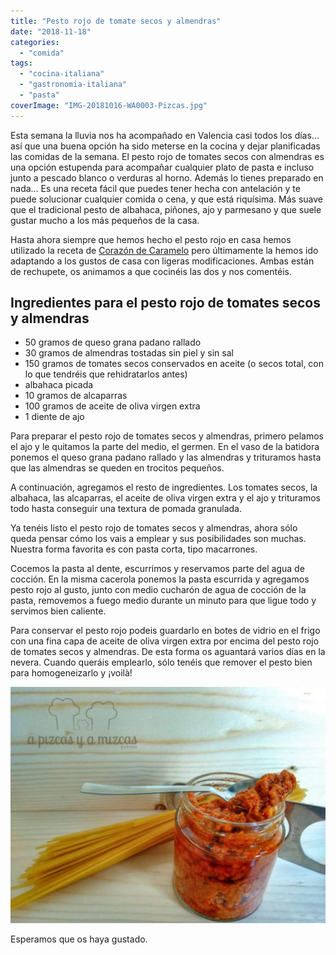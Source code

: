 ```yaml
---
title: "Pesto rojo de tomate secos y almendras"
date: "2018-11-18"
categories:
  - "comida"
tags:
  - "cocina-italiana"
  - "gastronomia-italiana"
  - "pasta"
coverImage: "IMG-20181016-WA0003-Pizcas.jpg"
---
```


Esta semana la lluvia nos ha acompañado en Valencia casi todos los días... así que una buena opción ha sido meterse en la cocina y dejar planificadas las comidas de la semana. El pesto rojo de tomates secos con almendras es una opción estupenda para acompañar cualquier plato de pasta e incluso junto a pescado blanco o verduras al horno. Además lo tienes preparado en nada... Es una receta fácil que puedes tener hecha con antelación y te puede solucionar cualquier comida o cena, y que está riquísima. Más suave que el tradicional pesto de albahaca, piñones, ajo y parmesano y que suele gustar mucho a los más pequeños de la casa.

Hasta ahora siempre que hemos hecho el pesto rojo en casa hemos utilizado la receta de [Corazón de Caramelo](https://www.corazondecaramelo.es/2018/10/01/pasta-con-pesto-de-tomates-secos-receta-italiana/) pero últimamente la hemos ido adaptando a los gustos de casa con ligeras modificaciones. Ambas están de rechupete, os animamos a que cocinéis las dos y nos comentéis.

## Ingredientes para el pesto rojo de tomates secos y almendras

- 50 gramos de queso grana padano rallado
- 30 gramos de almendras tostadas sin piel y sin sal
- 150 gramos de tomates secos conservados en aceite (o secos total, con lo que tendréis que rehidratarlos antes)
- albahaca picada
- 10 gramos de alcaparras
- 100 gramos de aceite de oliva virgen extra
- 1 diente de ajo

Para preparar el pesto rojo de tomates secos y almendras, primero pelamos el ajo y le quitamos la parte del medio, el germen. En el vaso de la batidora ponemos el queso grana padano rallado y las almendras y trituramos hasta que las almendras se queden en trocitos pequeños.

A continuación, agregamos el resto de ingredientes. Los tomates secos, la albahaca, las alcaparras, el aceite de oliva virgen extra y el ajo y trituramos todo hasta conseguir una textura de pomada granulada.

Ya tenéis listo el pesto rojo de tomates secos y almendras, ahora sólo queda pensar cómo los vais a emplear y sus posibilidades son muchas. Nuestra forma favorita es con pasta corta, tipo macarrones.

Cocemos la pasta al dente, escurrimos y reservamos parte del agua de cocción. En la misma cacerola ponemos la pasta escurrida y agregamos pesto rojo al gusto, junto con medio cucharón de agua de cocción de la pasta, removemos a fuego medio durante un minuto para que ligue todo y servimos bien caliente.

Para conservar el pesto rojo podeis guardarlo en botes de vidrio en el frigo con una fina capa de aceite de oliva virgen extra por encima del pesto rojo de tomates secos y almendras. De esta forma os aguantará varios días en la nevera. Cuando queráis emplearlo, sólo tenéis que remover el pesto bien para homogeneizarlo y ¡voilà!

![](images/IMG-20181016-WA0003-Pizcas-1024x768.jpg)

Esperamos que os haya gustado.
